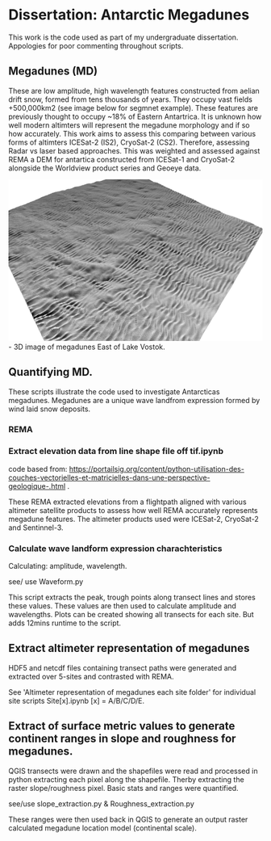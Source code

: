 # Dissertation: Antarctic Megadunes
This work is the code used as part of my undergraduate dissertation. Appologies for poor commenting throughout scripts.

## Megadunes (MD)
These are low amplitude, high wavelength features constructed from aelian drift snow, formed from tens thousands of years. They occupy vast fields +500,000km2 (see image below for segmnet example). These features are previously thought to occupy ~18% of Eastern Antartrica. It is unknown how well modern altimters will represent the megadune morphology and if so how accurately. This work aims to assess this comparing between various forms of altimters ICESat-2 (IS2), CryoSat-2 (CS2). Therefore, assessing Radar vs laser based approaches. This was weighted and assessed against REMA a DEM for antartica constructed from ICESat-1 and CryoSat-2 alongside the Worldview product series and Geoeye data. 

<img src="3D MD fig copy.png" alt="Simply Easy Learning" width="800" height="320">
- 3D image of megadunes East of Lake Vostok.

## Quantifying MD.
These scripts illustrate the code used to investigate Antarcticas megadunes. Megadunes are a unique wave landfrom expression formed by wind laid snow deposits. 

### REMA

### Extract elevation data from line shape file off tif.ipynb
code based from: https://portailsig.org/content/python-utilisation-des-couches-vectorielles-et-matricielles-dans-une-perspective-geologique-.html .

These REMA extracted elevations from a flightpath aligned with various altimeter satellite products to assess how well REMA accurately represents megadune features. The altimeter products used were ICESat-2, CryoSat-2 and Sentinnel-3.

### Calculate wave landform expression charachteristics
Calculating: amplitude, wavelength.

see/ use Waveform.py

This script extracts the peak, trough points along transect lines and stores these values. These values are then used to calculate amplitude and wavelengths.
Plots can be created showing all transects for each site. But adds 12mins runtime to the script.

## Extract altimeter representation of megadunes

HDF5 and netcdf files containing transect paths were generated and extracted over 5-sites and contrasted with REMA. 

See 'Altimeter representation of megadunes each site folder' for individual site scripts Site[x].ipynb [x] = A/B/C/D/E.

## Extract of surface metric values to generate continent ranges in slope and roughness for megadunes.

QGIS transects were drawn and the shapefiles were read and processed in python extracting each pixel along the shapefile. Therby extracting the raster slope/roughness pixel. Basic stats and ranges were quantified. 

see/use slope_extraction.py & Roughness_extraction.py

These ranges were then used back in QGIS to generate an output raster calculated megadune location model (continental scale).
